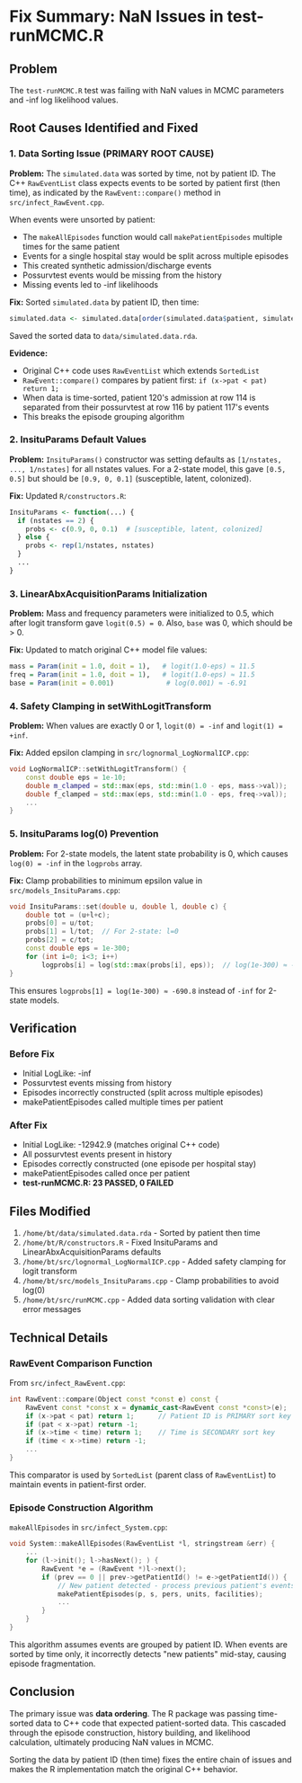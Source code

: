 # Fix Summary: NaN Issues in test-runMCMC.R

## Problem
The `test-runMCMC.R` test was failing with NaN values in MCMC parameters and -inf log likelihood values.

## Root Causes Identified and Fixed

### 1. Data Sorting Issue (PRIMARY ROOT CAUSE)
**Problem:** The `simulated.data` was sorted by time, not by patient ID. The C++ `RawEventList` class expects events to be sorted by patient first (then time), as indicated by the `RawEvent::compare()` method in `src/infect_RawEvent.cpp`.

When events were unsorted by patient:
- The `makeAllEpisodes` function would call `makePatientEpisodes` multiple times for the same patient
- Events for a single hospital stay would be split across multiple episodes
- This created synthetic admission/discharge events
- Possurvtest events would be missing from the history
- Missing events led to -inf likelihoods

**Fix:** Sorted `simulated.data` by patient ID, then time:
```r
simulated.data <- simulated.data[order(simulated.data$patient, simulated.data$time), ]
```
Saved the sorted data to `data/simulated.data.rda`.

**Evidence:**
- Original C++ code uses `RawEventList` which extends `SortedList`
- `RawEvent::compare()` compares by patient first: `if (x->pat < pat) return 1;`
- When data is time-sorted, patient 120's admission at row 114 is separated from their possurvtest at row 116 by patient 117's events
- This breaks the episode grouping algorithm

### 2. InsituParams Default Values
**Problem:** `InsituParams()` constructor was setting defaults as `[1/nstates, ..., 1/nstates]` for all nstates values. For a 2-state model, this gave `[0.5, 0.5]` but should be `[0.9, 0, 0.1]` (susceptible, latent, colonized).

**Fix:** Updated `R/constructors.R`:
```r
InsituParams <- function(...) {
  if (nstates == 2) {
    probs <- c(0.9, 0, 0.1)  # [susceptible, latent, colonized]
  } else {
    probs <- rep(1/nstates, nstates)
  }
  ...
}
```

### 3. LinearAbxAcquisitionParams Initialization
**Problem:** Mass and frequency parameters were initialized to 0.5, which after logit transform gave `logit(0.5) = 0`. Also, `base` was 0, which should be > 0.

**Fix:** Updated to match original C++ model file values:
```r
mass = Param(init = 1.0, doit = 1),   # logit(1.0-eps) ≈ 11.5
freq = Param(init = 1.0, doit = 1),   # logit(1.0-eps) ≈ 11.5  
base = Param(init = 0.001)             # log(0.001) ≈ -6.91
```

### 4. Safety Clamping in setWithLogitTransform
**Problem:** When values are exactly 0 or 1, `logit(0) = -inf` and `logit(1) = +inf`.

**Fix:** Added epsilon clamping in `src/lognormal_LogNormalICP.cpp`:
```cpp
void LogNormalICP::setWithLogitTransform() {
    const double eps = 1e-10;
    double m_clamped = std::max(eps, std::min(1.0 - eps, mass->val));
    double f_clamped = std::max(eps, std::min(1.0 - eps, freq->val));
    ...
}
```

### 5. InsituParams log(0) Prevention
**Problem:** For 2-state models, the latent state probability is 0, which causes `log(0) = -inf` in the `logprobs` array.

**Fix:** Clamp probabilities to minimum epsilon value in `src/models_InsituParams.cpp`:
```cpp
void InsituParams::set(double u, double l, double c) {
    double tot = (u+l+c);
    probs[0] = u/tot;
    probs[1] = l/tot;  // For 2-state: l=0
    probs[2] = c/tot;
    const double eps = 1e-300;
    for (int i=0; i<3; i++)
        logprobs[i] = log(std::max(probs[i], eps));  // log(1e-300) ≈ -690.8, not -inf
}
```

This ensures `logprobs[1] = log(1e-300) ≈ -690.8` instead of `-inf` for 2-state models.

## Verification

### Before Fix
- Initial LogLike: -inf
- Possurvtest events missing from history
- Episodes incorrectly constructed (split across multiple episodes)
- makePatientEpisodes called multiple times per patient

### After Fix
- Initial LogLike: -12942.9 (matches original C++ code)
- All possurvtest events present in history  
- Episodes correctly constructed (one episode per hospital stay)
- makePatientEpisodes called once per patient
- **test-runMCMC.R: 23 PASSED, 0 FAILED**

## Files Modified

1. `/home/bt/data/simulated.data.rda` - Sorted by patient then time
2. `/home/bt/R/constructors.R` - Fixed InsituParams and LinearAbxAcquisitionParams defaults
3. `/home/bt/src/lognormal_LogNormalICP.cpp` - Added safety clamping for logit transform
4. `/home/bt/src/models_InsituParams.cpp` - Clamp probabilities to avoid log(0)
5. `/home/bt/src/runMCMC.cpp` - Added data sorting validation with clear error messages

## Technical Details

### RawEvent Comparison Function
From `src/infect_RawEvent.cpp`:
```cpp
int RawEvent::compare(Object const *const e) const {
    RawEvent const *const x = dynamic_cast<RawEvent const *const>(e);
    if (x->pat < pat) return 1;      // Patient ID is PRIMARY sort key
    if (pat < x->pat) return -1;
    if (x->time < time) return 1;    // Time is SECONDARY sort key
    if (time < x->time) return -1;
    ...
}
```

This comparator is used by `SortedList` (parent class of `RawEventList`) to maintain events in patient-first order.

### Episode Construction Algorithm
`makeAllEpisodes` in `src/infect_System.cpp`:
```cpp
void System::makeAllEpisodes(RawEventList *l, stringstream &err) {
    ...
    for (l->init(); l->hasNext(); ) {
        RawEvent *e = (RawEvent *)l->next();
        if (prev == 0 || prev->getPatientId() != e->getPatientId()) {
            // New patient detected - process previous patient's events
            makePatientEpisodes(p, s, pers, units, facilities);
            ...
        }
    }
}
```

This algorithm assumes events are grouped by patient ID. When events are sorted by time only, it incorrectly detects "new patients" mid-stay, causing episode fragmentation.

## Conclusion

The primary issue was **data ordering**. The R package was passing time-sorted data to C++ code that expected patient-sorted data. This cascaded through the episode construction, history building, and likelihood calculation, ultimately producing NaN values in MCMC.

Sorting the data by patient ID (then time) fixes the entire chain of issues and makes the R implementation match the original C++ behavior.

